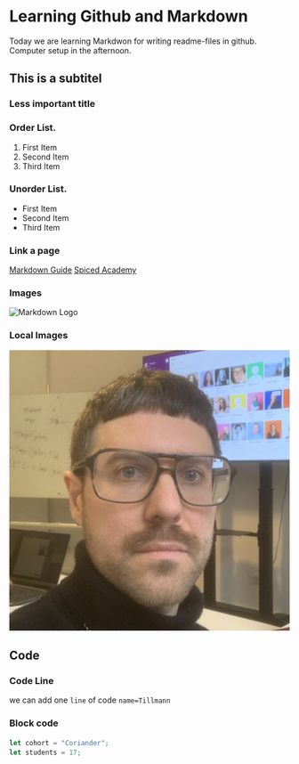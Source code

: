 # Learning Github and Markdown
Today we are learning Markdwon for writing readme-files in github. Computer setup in the afternoon.


## This is a subtitel

### Less important title

### Order List.
1. First Item
2. Second Item
3. Third Item

### Unorder List.
- First Item
- Second Item
- Third Item

### Link a page
[Markdown Guide](https://www.markdownguide.org/basic-syntax/#links)
[Spiced Academy](https://www.spiced-academy.com/en)

### Images
![Markdown Logo](https://www.fullstackpython.com/img/logos/markdown.png)

### Local Images
![portrait](./portrait_spiced.jpg)

## Code

### Code Line

we can add one `line` of code `name=Tillmann`

### Block code

```js
let cohort = "Coriander";
let students = 17;
```
